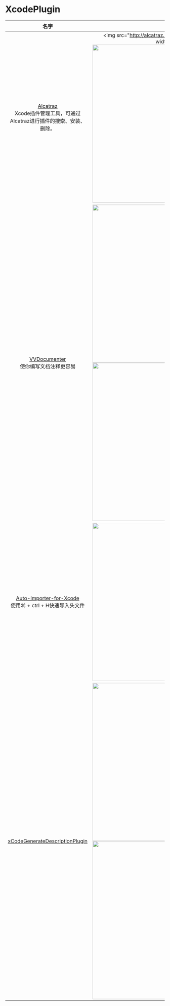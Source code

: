 # XcodePlugin

|	名字	|	介绍	|
| :-----: | :-----: |
| [Alcatraz](https://github.com/alcatraz/Alcatraz)</br>Xcode插件管理工具，可通过Alcatraz进行插件的搜索、安装、删除。	| 	<img src="http://alcatraz.io/images/screenshot@2x.png" width=500">	</br>	<img src="http://alcatraz.io/images/menu@2x.png" width="500px"/>|
| [VVDocumenter](https://github.com/onevcat/VVDocumenter-Xcode)</br>使你编写文档注释更容易	| 	<img src="https://raw.github.com/onevcat/VVDocumenter-Xcode/master/ScreenShot.gif" width="500px">	</br>	<img src="https://raw.github.com/onevcat/VVDocumenter-Xcode/master/vvdocumenter-swift.gif" width="500px">	|
|	[Auto-Importer-for-Xcode](https://github.com/citrusbyte/Auto-Importer-for-Xcode)</br>使用⌘ + ctrl + H快速导入头文件	| <img src="https://github.com/citrusbyte/Auto-Importer-for-Xcode/raw/master/demo.gif" width="500px">	|
|[xCodeGenerateDescriptionPlugin](https://github.com/adamontherun/xCodeGenerateDescriptionPlugin)|	<img src="https://github.com/adamontherun/xCodeGenerateDescriptionPlugin/raw/master/AutoGenerateDescriptionPluginProd/AutoGenerateDescriptionPluginProd/header.png" width="500px"></br>	<img src="https://github.com/adamontherun/xCodeGenerateDescriptionPlugin/raw/master/AutoGenerateDescriptionPluginProd/AutoGenerateDescriptionPluginProd/implementation.png" width="500px">	|